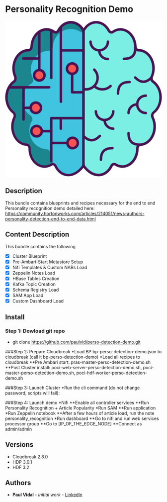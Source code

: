 # Personality Recognition Demo

<div align="center">
<img src="https://raw.githubusercontent.com/paulvid/perso-detection-demo/master/PERSO_RECOG_DEMO.png">
</div>

## Description

This bundle contains blueprints and recipes necessary for the end to end Personality recognition demo detailed here: https://community.hortonworks.com/articles/214051/news-authors-personality-detection-end-to-end-data.html


## Content Description

This bundle contains the following
- [x] Cluster Blueprint
- [x] Pre-Ambari-Start Metastore Setup
- [x] Nifi Templates & Custom NARs Load
- [x] Zeppelin Notes Load
- [x] HBase Tables Creation
- [x] Kafka Topic Creation
- [x] Schema Registry Load
- [x] SAM App Load
- [x] Custom Dashboard Load

## Install

### Step 1: Dowload git repo
*	git clone https://github.com/paulvid/perso-detection-demo.git

###Step 2: Prepare Cloudbreak
*Load BP bp-perso-detection-demo.json to cloudbreak (call it bp-perso-detection-demo)
*Load all recipes to cloudbreak
**Pre Ambari start: pras-master-perso-detection-demo.sh
**Post  Cluster install: poci-web-server-perso-detection-demo.sh, poci-master-perso-detection-demo.sh, poci-hdf-worker-perso-detection-demo.sh

###Step 3: Launch Cluster
*Run the cli command (do not change password, scripts will fail): 

###Step 4: Launch demo
*Nifi
**Enable all controller services
**Run Personality Recognition + Article Popularity
*Run SAM
**Run application
*Run Zeppelin notebook
**After a few hours of article load, run the note personality_recognition
*Run dashboard
**Go to nifi and run web services processor group
**Go to [IP_OF_THE_EDGE_NODE]
**Connect as admin/admin


## Versions

* Cloudbreak 2.8.0
* HDP 3.0.1
* HDF 3.2

## Authors

* **Paul Vidal** - *Initial work* - [LinkedIn](https://www.linkedin.com/in/paulvid/)